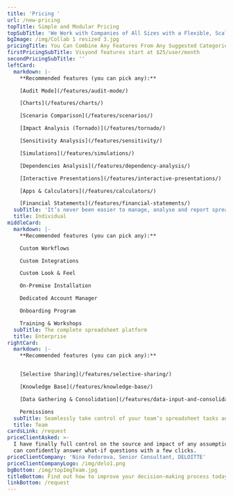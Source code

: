 ```yaml
---
title: 'Pricing '
url: /new-pricing
topTitle: Simple and Modular Pricing
topSubTitle: 'We Work with Companies of All Sizes with a Flexible, Scalable Solution'
bgImage: /img/Collab 1 resized 3.jpg
pricingTitle: You Can Combine Any Features From Any Suggested Categories Below
firstPricingSubTitle: Visyond features start at $25/user/month
secondPricingSubTitle: ''
leftCard:
  markdown: |-
    **Recommended features (you can pick any):**

    [Audit Mode](/features/audit-mode/)

    [Charts](/features/charts/)

    [Scenario Comparison](/features/scenarios/)

    [Impact Analysis (Tornado)](/features/tornado/)

    [Sensitivity Analysis](/features/sensitivity/)

    [Simulations](/features/simulations/)

    [Dependencies Analysis](/features/dependency-analysis/)

    [Interactive Presentations](/features/interactive-presentations/)

    [Apps & Calculators](/features/calculators/)

    [Financial Statements](/features/financial-statements/)
  subTitle: 'It’s never been easier to manage, analyse and report spreadsheet data'
  title: Individual
middleCard:
  markdown: |-
    **Recommended features (you can pick any):**

    Custom Workflows

    Custom Integrations

    Custom Look & Feel

    On-Premise Installation

    Dedicated Account Manager

    Onboarding Program

    Training & Workshops
  subTitle: The complete spreadsheet platform
  title: Enterprise
rightCard:
  markdown: |-
    **Recommended features (you can pick any):**


    [Selective Sharing](/features/selective-sharing/)

    [Knowledge Base](/features/knowledge-base/)

    [Data Gathering & Consolidation](/features/data-input-and-consolidation/)

    Permissions
  subTitle: Seamlessly take control of your team’s spreadsheet tasks and workflow
  title: Team
cardsLink: /request
priceClientAsked: >-
  I have finally full control on the source and impact of any assumptions, and
  can confidently answer what-if questions with a few clicks.
priceClientCompany: 'Nina Fedorova, Senior Consultant, DELOITTE'
priceClientCompanyLogo: /img/delo1.png
bgBottom: /img/topImgTeam.jpg
titleBottom: Find out how to improve your decision-making process today
linkBottom: /request
---
```


